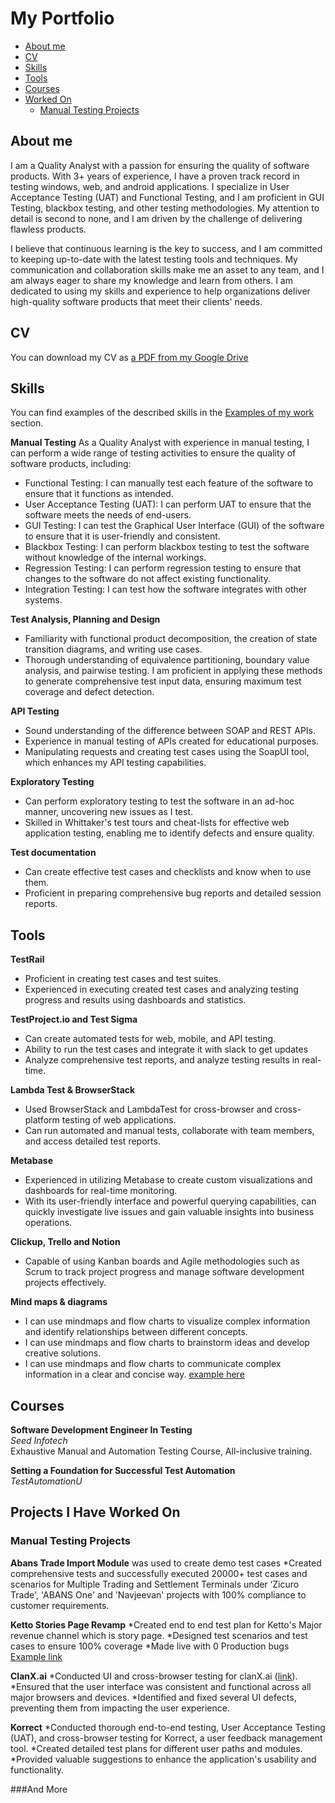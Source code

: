 # My Portfolio
- [About me](#about-me)
- [CV](#cv)
- [Skills](#skills)
- [Tools](#tools)
- [Courses](#courses)
- [ Worked On](#Projects-i-Have-Worked-On)
  * [Manual Testing Projects](#Manual-testing-projects)


## About me
I am a Quality Analyst with a passion for ensuring the quality of software products. With 3+ years of experience, I have a proven track record in testing windows, web, and android applications. I specialize in User Acceptance Testing (UAT) and Functional Testing, and I am proficient in GUI Testing, blackbox testing, and other testing methodologies. My attention to detail is second to none, and I am driven by the challenge of delivering flawless products.

I believe that continuous learning is the key to success, and I am committed to keeping up-to-date with the latest testing tools and techniques. My communication and collaboration skills make me an asset to any team, and I am always eager to share my knowledge and learn from others. I am dedicated to using my skills and experience to help organizations deliver high-quality software products that meet their clients' needs.

## CV
You can download my CV as [a PDF from my Google Drive]([https://drive.google.com](https://docs.google.com/document/d/1tt2BoXBDfKbIug9IeRsKTVz6nNAcdf7q/edit?usp=sharing&ouid=106609139605943917239&rtpof=true&sd=true))


## Skills
You can find examples of the described skills in the [Examples of my work](#examples-of-my-work) section.

__Manual Testing__
As a Quality Analyst with experience in manual testing, I can perform a wide range of testing activities to ensure the quality of software products, including:
  * Functional Testing: I can manually test each feature of the software to ensure that it functions as intended.
  * User Acceptance Testing (UAT): I can perform UAT to ensure that the software meets the needs of end-users.
  * GUI Testing: I can test the Graphical User Interface (GUI) of the software to ensure that it is user-friendly and consistent.
  * Blackbox Testing: I can perform blackbox testing to test the software without knowledge of the internal workings.
  * Regression Testing: I can perform regression testing to ensure that changes to the software do not affect existing functionality.
  * Integration Testing: I can test how the software integrates with other systems.


__Test Analysis, Planning and Design__

  * Familiarity with functional product decomposition, the creation of state transition diagrams, and writing use cases.
  * Thorough understanding of equivalence partitioning, boundary value analysis, and pairwise testing. I am proficient in applying these methods to generate comprehensive test input data, ensuring maximum test coverage and defect detection.

__API Testing__
  * Sound understanding of the difference between SOAP and REST APIs.
  * Experience in manual testing of APIs created for educational purposes.
  * Manipulating requests and creating test cases using the SoapUI tool, which enhances my API testing capabilities.

__Exploratory Testing__
  * Can perform exploratory testing to test the software in an ad-hoc manner, uncovering new issues as I test.
  * Skilled in Whittaker's test tours and cheat-lists for effective web application testing, enabling me to identify defects and ensure quality.

__Test documentation__
  * Can create effective test cases and checklists and know when to use them.
  * Proficient in preparing comprehensive bug reports and detailed session reports.


## Tools

__TestRail__
  * Proficient in creating test cases and test suites.
  * Experienced in executing created test cases and analyzing testing progress and results using dashboards and statistics.

 
__TestProject.io and Test Sigma__
  * Can create automated tests for web, mobile, and API testing.
  * Ability to run the test cases and integrate it with slack to get updates
  * Analyze comprehensive test reports, and analyze testing results in real-time.

__Lambda Test & BrowserStack__
  * Used BrowserStack and LambdaTest for cross-browser and cross-platform testing of web applications.
  * Can run automated and manual tests, collaborate with team members, and access detailed test reports.

__Metabase__

  * Experienced in utilizing Metabase to create custom visualizations and dashboards for real-time monitoring.
  * With its user-friendly interface and powerful querying capabilities, can quickly investigate live issues and gain valuable insights into business operations.
 
 __Clickup, Trello and Notion__
  * Capable of using Kanban boards and Agile methodologies such as Scrum to track project progress and manage software development projects effectively. 

__Mind maps & diagrams__
  * I can use mindmaps and flow charts to visualize complex information and identify relationships between different concepts.
  * I can use mindmaps and flow charts to brainstorm ideas and develop creative solutions.
  * I can use mindmaps and flow charts to communicate complex information in a clear and concise way.
    [example here](https://whimsical.com/sip-flow-chart-cKw24Hs9t9U1XoESQihkK)




## Courses
__Software Development Engineer In Testing__  
*Seed Infotech*  
Exhaustive Manual and Automation Testing Course, All-inclusive training.  

__Setting a Foundation for Successful Test Automation__  
*TestAutomationU*


## Projects I Have Worked On



### Manual Testing Projects
__Abans Trade Import Module__
 was used to create demo test cases
  *Created comprehensive tests and successfully executed 20000+ test cases and scenarios for Multiple Trading and Settlement Terminals under ‘Zicuro Trade', 'ABANS One' and 'Navjeevan' projects with 100% compliance to customer requirements.

__Ketto Stories Page Revamp__
*Created end to end test plan for Ketto's Major revenue channel which is story page.
*Designed test scenarios and test cases to ensure 100% coverage
*Made live with 0 Production bugs
[Example link](ketto.org/new/stories/helpabir)

__ClanX.ai__
*Conducted UI and cross-browser testing for clanX.ai ([link](https://clanX.ai)).
*Ensured that the user interface was consistent and functional across all major browsers and devices.
*Identified and fixed several UI defects, preventing them from impacting the user experience.

__Korrect__
*Conducted thorough end-to-end testing, User Acceptance Testing (UAT), and cross-browser testing for Korrect, a user feedback management tool. 
*Created detailed test plans for different user paths and modules. 
*Provided valuable suggestions to enhance the application's usability and functionality.

###And More







